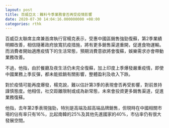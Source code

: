 ```yaml
---
layout: post
title: 百威亞太：難料今季業務會否再受疫情影響
date: 2020-07-30 14:04:16.000000000 +08:00
categories: rthk
---
```


百威亞太聯席主席兼首席執行官楊克表示，受惠中國區銷售強勁復蘇，第2季業績明顯改善，相信隨著政府放寬抗疫措施，將有更多銷售渠道重開，促進食物運輸。而消費者開始適應疫情下的生活常態，預期消費意欲將會復蘇，娛樂需求亦會帶動業務改善。

不過，他指，由於餐廳及夜生活仍未完全復蘇，加上印度上季爆發嚴重疫情，即使中國業務上季反彈，都未能抵銷有關影響，整體盈利及收入下跌。 

對於疫情可能再度爆發，楊克說，難以估計第3季的表現會否再受影響，對前景持謹慎態度。他相信，社交距離限制或成為新常態，未來會投資更多銷售渠道，促進業務復蘇。

他指，去年第2季表現強勁，特別是高端及超高端品牌銷售，但現時在中國相關市場的佔有率只有16%，比起南韓的25%及其他先進國家的40%，市佔率仍有很大發展空間。
